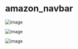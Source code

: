 ﻿# amazon_navbar
 
 ![image](https://user-images.githubusercontent.com/101042725/195355042-e806506e-80d3-4eb0-9c3d-02883d3daaf3.png)

![image](https://user-images.githubusercontent.com/101042725/195355140-6ce740ce-2c52-4cde-808c-284599655152.png)

![image](https://user-images.githubusercontent.com/101042725/195355218-ef567649-da8c-45b6-9361-db829f748033.png)

